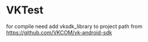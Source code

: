 # VKTest
for compile need add vksdk_library to project path from https://github.com/VKCOM/vk-android-sdk
